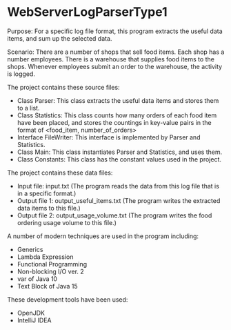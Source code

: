 # WebServerLogParserType1

Purpose:
For a specific log file format, this program extracts the useful data items, and sum up the selected data.

Scenario:
There are a number of shops that sell food items.
Each shop has a number employees.
There is a warehouse that supplies food items to the shops.
Whenever employees submit an order to the warehouse, the activity is logged.

The project contains these source files:
- Class Parser: This class extracts the useful data items and stores them to a list.
- Class Statistics: This class counts how many orders of each food item have been placed, and stores the countings in key-value pairs in the format of <food_item, number_of_orders>
- Interface FileWriter: This interface is implemented by Parser and Statistics.
- Class Main: This class instantiates Parser and Statistics, and uses them.
- Class Constants: This class has the constant values used in the project.

The project contains these data files:
- Input file: input.txt (The program reads the data from this log file that is in a specific format.)
- Output file 1: output_useful_items.txt  (The program writes the extracted data items to this file.)
- Output file 2: output_usage_volume.txt  (The program writes the food ordering usage volume to this file.)

A number of modern techniques are used in the program including:
- Generics
- Lambda Expression
- Functional Programming
- Non-blocking I/O ver. 2
- var of Java 10
- Text Block of Java 15

These development tools have been used:
- OpenJDK
- IntelliJ IDEA
